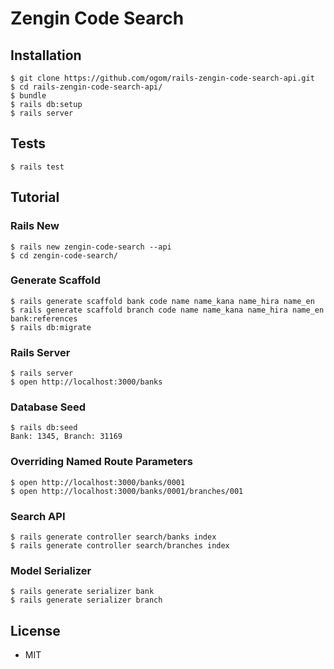 # Zengin Code Search

## Installation

```
$ git clone https://github.com/ogom/rails-zengin-code-search-api.git
$ cd rails-zengin-code-search-api/
$ bundle
$ rails db:setup
$ rails server
```

## Tests

```
$ rails test
```

## Tutorial

### Rails New

```
$ rails new zengin-code-search --api
$ cd zengin-code-search/
```

### Generate Scaffold

```
$ rails generate scaffold bank code name name_kana name_hira name_en
$ rails generate scaffold branch code name name_kana name_hira name_en bank:references
$ rails db:migrate
```

### Rails Server

```
$ rails server
$ open http://localhost:3000/banks
```

### Database Seed

```
$ rails db:seed
Bank: 1345, Branch: 31169
```

### Overriding Named Route Parameters

```
$ open http://localhost:3000/banks/0001
$ open http://localhost:3000/banks/0001/branches/001
```

### Search API

```
$ rails generate controller search/banks index
$ rails generate controller search/branches index
```

### Model Serializer

```
$ rails generate serializer bank
$ rails generate serializer branch
```

## License

* MIT
